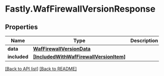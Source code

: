 # Fastly.WafFirewallVersionResponse

## Properties

Name | Type | Description | Notes
------------ | ------------- | ------------- | -------------
**data** | [**WafFirewallVersionData**](WafFirewallVersionData.md) |  | [optional] 
**included** | [**[IncludedWithWafFirewallVersionItem]**](IncludedWithWafFirewallVersionItem.md) |  | [optional] 



[[Back to API list]](../../README.md#endpoints) [[Back to README]](../../README.md)
